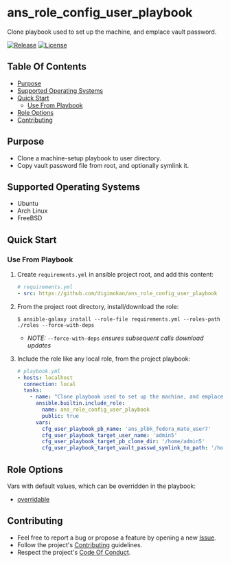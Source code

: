 # ans_role_config_user_playbook

Clone playbook used to set up the machine, and emplace vault password.

[![Release](https://img.shields.io/github/release/digimokan/ans_role_config_user_playbook.svg?label=release)](https://github.com/digimokan/ans_role_config_user_playbook/releases/latest "Latest Release Notes")
[![License](https://img.shields.io/badge/license-MIT-blue.svg?label=license)](LICENSE.md "Project License")

## Table Of Contents

* [Purpose](#purpose)
* [Supported Operating Systems](#supported-operating-systems)
* [Quick Start](#quick-start)
    * [Use From Playbook](#use-from-playbook)
* [Role Options](#role-options)
* [Contributing](#contributing)

## Purpose

* Clone a machine-setup playbook to user directory.
* Copy vault password file from root, and optionally symlink it.

## Supported Operating Systems

* Ubuntu
* Arch Linux
* FreeBSD

## Quick Start

### Use From Playbook

1. Create `requirements.yml` in ansible project root, and add this content:

   ```yaml
   # requirements.yml
   - src: https://github.com/digimokan/ans_role_config_user_playbook
   ```

2. From the project root directory, install/download the role:

   ```shell
   $ ansible-galaxy install --role-file requirements.yml --roles-path ./roles --force-with-deps
   ```

   * _NOTE:_ `--force-with-deps` _ensures subsequent calls download updates_

3. Include the role like any local role, from the project playbook:

   ```yaml
   # playbook.yml
   - hosts: localhost
     connection: local
     tasks:
       - name: "Clone playbook used to set up the machine, and emplace vault password"
         ansible.builtin.include_role:
           name: ans_role_config_user_playbook
           public: true
         vars:
           cfg_user_playbook_pb_name: 'ans_plbk_fedora_mate_user7'
           cfg_user_playbook_target_user_name: 'admin5'
           cfg_user_playbook_target_pb_clone_dir: '/home/admin5'
           cfg_user_playbook_target_vault_passwd_symlink_to_path: '/home/user7/admin_vault_password.txt'
   ```

## Role Options

Vars with default values, which can be overridden in the playbook:

  * [overridable](../defaults/main/overridable/main.yml)

## Contributing

* Feel free to report a bug or propose a feature by opening a new
  [Issue](https://github.com/digimokan/ans_role_config_user_playbook/issues).
* Follow the project's [Contributing](CONTRIBUTING.md) guidelines.
* Respect the project's [Code Of Conduct](CODE_OF_CONDUCT.md).

